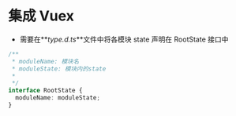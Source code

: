 # 集成 Vuex

- 需要在**_type.d.ts_**文件中将各模块 state 声明在 RootState 接口中

```ts
/**
 * moduleName: 模块名
 * moduleState: 模块内的state
 *
 */
interface RootState {
  moduleName: moduleState;
}
```
